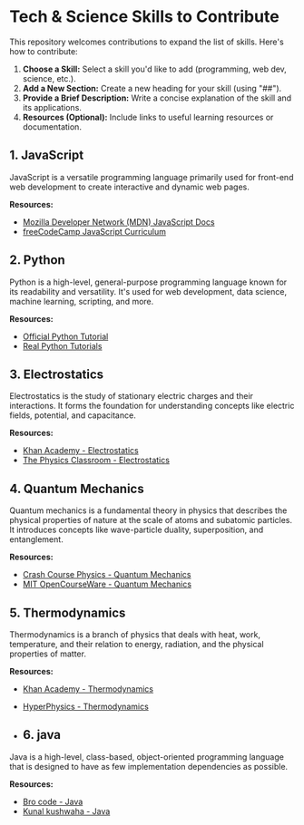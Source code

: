 # Tech & Science Skills to Contribute 

This repository welcomes contributions to expand the list of skills. Here's how to contribute:

1. **Choose a Skill:** Select a skill you'd like to add (programming, web dev, science, etc.).
2. **Add a New Section:** Create a new heading for your skill (using "##").
3. **Provide a Brief Description:** Write a concise explanation of the skill and its applications.
4. **Resources (Optional):** Include links to useful learning resources or documentation.



## 1. JavaScript

JavaScript is a versatile programming language primarily used for front-end web development to create interactive and dynamic web pages. 

**Resources:**
- [Mozilla Developer Network (MDN) JavaScript Docs](https://developer.mozilla.org/en-US/docs/Web/JavaScript)
- [freeCodeCamp JavaScript Curriculum](https://www.freecodecamp.org/learn/javascript-algorithms-and-data-structures/)

## 2. Python 

Python is a high-level, general-purpose programming language known for its readability and versatility. It's used for web development, data science, machine learning, scripting, and more.

**Resources:**
- [Official Python Tutorial](https://docs.python.org/3/tutorial/) 
- [Real Python Tutorials](https://realpython.com/)

## 3. Electrostatics

Electrostatics is the study of stationary electric charges and their interactions. It forms the foundation for understanding concepts like electric fields, potential, and capacitance.

**Resources:** 
- [Khan Academy - Electrostatics](https://www.khanacademy.org/science/physics/electric-charge-electric-force-and-voltage)
- [The Physics Classroom - Electrostatics](https://www.physicsclassroom.com/class/estatics)

## 4. Quantum Mechanics 

Quantum mechanics is a fundamental theory in physics that describes the physical properties of nature at the scale of atoms and subatomic particles. It introduces concepts like wave-particle duality, superposition, and entanglement. 

**Resources:**
- [Crash Course Physics - Quantum Mechanics](https://www.youtube.com/playlist?list=PL8dPuuaLjxdWh7kDudTA_8jY6L-mKn-Zc)
- [MIT OpenCourseWare - Quantum Mechanics](https://ocw.mit.edu/courses/physics/8-04-quantum-physics-i-spring-2013/)

## 5. Thermodynamics 

Thermodynamics is a branch of physics that deals with heat, work, temperature, and their relation to energy, radiation, and the physical properties of matter.

**Resources:**
- [Khan Academy - Thermodynamics](https://www.khanacademy.org/science/physics/thermodynamics)
- [HyperPhysics - Thermodynamics](http://hyperphysics.phy-astr.gsu.edu/hbase/thermo/thermo.html)

- ## 6. java

Java is a high-level, class-based, object-oriented programming language that is designed to have as few implementation dependencies as possible.

**Resources:**
- [Bro code - Java](https://www.youtube.com/watch?v=xk4_1vDrzzo)
- [Kunal kushwaha - Java](https://www.youtube.com/watch?v=rZ41y93P2Qo&list=PL9gnSGHSqcnr_DxHsP7AW9ftq0AtAyYqJ)
